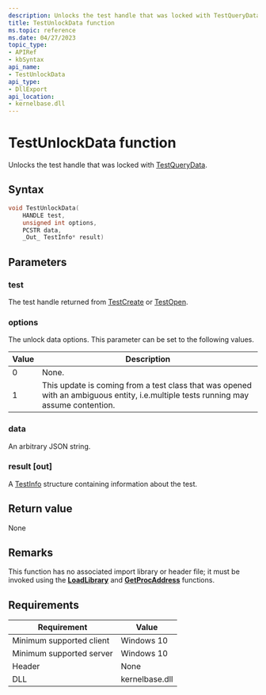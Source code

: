 ```yaml
---
description: Unlocks the test handle that was locked with TestQueryData.
title: TestUnlockData function
ms.topic: reference
ms.date: 04/27/2023
topic_type: 
- APIRef
- kbSyntax
api_name: 
- TestUnlockData
api_type: 
- DllExport
api_location: 
- kernelbase.dll
---
```


# TestUnlockData function

Unlocks the test handle that was locked with [TestQueryData](tip-testquerydata-function.md).

## Syntax


```C++
void TestUnlockData(
    HANDLE test,
    unsigned int options,
    PCSTR data,      
    _Out_ TestInfo* result)
```



## Parameters

### test

The test handle returned from [TestCreate](tip-testcreate-function.md) or [TestOpen](tip-testopen-function.md).

### options

The unlock data options. This parameter can be set to the following values.

| Value	| Description |
|-------|---------|
| 0 | None. |
| 1 | This update is coming from a test class that was opened with an ambiguous entity, i.e.multiple tests running may assume contention.|

### data

An arbitrary JSON string.

### result [out]

A [TestInfo](tip-testinfo-structure.md) structure containing information about the test.

## Return value

None

## Remarks

This function has no associated import library or header file; it must be invoked using the [**LoadLibrary**](/windows/win32/api/libloaderapi/nf-libloaderapi-loadlibrarya) and [**GetProcAddress**](/windows/win32/api/libloaderapi/nf-libloaderapi-getprocaddress) functions.

## Requirements

| Requirement | Value |
|-------------------------------------|-----------------------------------------|
| Minimum supported client | Windows 10                          |
| Minimum supported server | Windows 10                                |
| Header                   | None  |
| DLL                      | kernelbase.dll |



 

 




